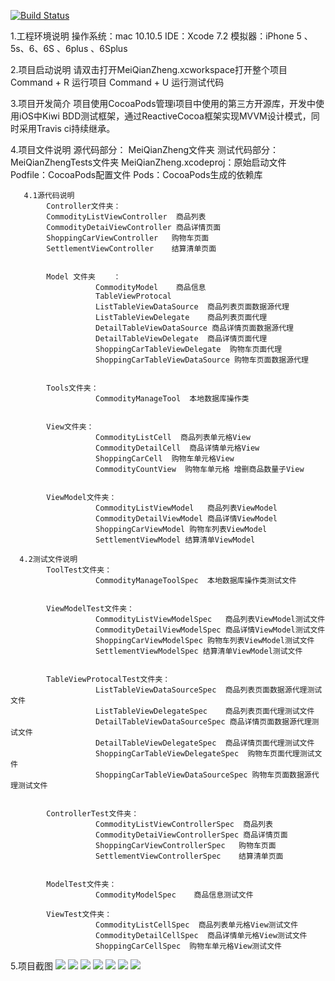 [![Build Status](https://travis-ci.org/Meihualu/meiqianzheng-iOSApp.svg?branch=master)](https://travis-ci.org/Meihualu/meiqianzheng-iOSApp)
 
 1.工程环境说明
            操作系统：mac 10.10.5
            IDE：Xcode 7.2 
            模拟器：iPhone 5 、5s、6、6S 、6plus 、6Splus
 
 2.项目启动说明
            请双击打开MeiQianZheng.xcworkspace打开整个项目
            Command + R 运行项目
            Command + U 运行测试代码
 
 3.项目开发简介
            项目使用CocoaPods管理i项目中使用的第三方开源库，开发中使用iOS中Kiwi BDD测试框架，通过ReactiveCocoa框架实现MVVM设计模式，同时采用Travis ci持续继承。
 
 4.项目文件说明
            源代码部分：     MeiQianZheng文件夹
            测试代码部分：   MeiQianZhengTests文件夹
            MeiQianZheng.xcodeproj：原始启动文件
            Podfile：CocoaPods配置文件
            Pods：CocoaPods生成的依赖库  
 
       4.1源代码说明
            Controller文件夹： 
            CommodityListViewController  商品列表
            CommodityDetaiViewController 商品详情页面
            ShoppingCarViewController   购物车页面
            SettlementViewController    结算清单页面
 
 
            Model 文件夹    ：  
                       CommodityModel    商品信息
                       TableViewProtocal
                       ListTableViewDataSource  商品列表页面数据源代理
                       ListTableViewDelegate    商品列表页面代理
                       DetailTableViewDataSource 商品详情页面数据源代理
                       DetailTableViewDelegate  商品详情页面代理
                       ShoppingCarTableViewDelegate  购物车页面代理
                       ShoppingCarTableViewDataSource 购物车页面数据源代理
 
 
            Tools文件夹：
                       CommodityManageTool  本地数据库操作类
 
 
            View文件夹：
                       CommodityListCell  商品列表单元格View
                       CommodityDetailCell  商品详情单元格View
                       ShoppingCarCell  购物车单元格View
                       CommodityCountView  购物车单元格 增删商品数量子View
 
 
            ViewModel文件夹：
                       CommodityListViewModel   商品列表ViewModel
                       CommodityDetailViewModel 商品详情ViewModel
                       ShoppingCarViewModel 购物车列表ViewModel
                       SettlementViewModel 结算清单ViewModel
 
      4.2测试文件说明
            ToolTest文件夹：
                       CommodityManageToolSpec  本地数据库操作类测试文件
 
 
            ViewModelTest文件夹：
                       CommodityListViewModelSpec   商品列表ViewModel测试文件
                       CommodityDetailViewModelSpec 商品详情ViewModel测试文件
                       ShoppingCarViewModelSpec 购物车列表ViewModel测试文件
                       SettlementViewModelSpec 结算清单ViewModel测试文件
 
 
            TableViewProtocalTest文件夹：
                       ListTableViewDataSourceSpec  商品列表页面数据源代理测试文件
                       ListTableViewDelegateSpec    商品列表页面代理测试文件
                       DetailTableViewDataSourceSpec 商品详情页面数据源代理测试文件
                       DetailTableViewDelegateSpec  商品详情页面代理测试文件
                       ShoppingCarTableViewDelegateSpec  购物车页面代理测试文件
                       ShoppingCarTableViewDataSourceSpec 购物车页面数据源代理测试文件  
 
 
            ControllerTest文件夹：
                       CommodityListViewControllerSpec  商品列表
                       CommodityDetaiViewControllerSpec 商品详情页面
                       ShoppingCarViewControllerSpec   购物车页面
                       SettlementViewControllerSpec    结算清单页面
 
 
            ModelTest文件夹：
                       CommodityModelSpec    商品信息测试文件
 
            ViewTest文件夹：
                       CommodityListCellSpec  商品列表单元格View测试文件
                       CommodityDetailCellSpec  商品详情单元格View测试文件
                       ShoppingCarCellSpec  购物车单元格View测试文件
 
 5.项目截图 
 ![](https://github.com/Meihualu/meiqianzheng-iOSApp/raw/master/ScreenShots/CommodityList.png)
 ![](https://github.com/Meihualu/meiqianzheng-iOSApp/raw/master/ScreenShots/CommodityDetail.png)
 ![](https://github.com/Meihualu/meiqianzheng-iOSApp/raw/master/ScreenShots/AddToShoppingCarPrompt.png)
 ![](https://github.com/Meihualu/meiqianzheng-iOSApp/raw/master/ScreenShots/ShoppingCar.png)
 ![](https://github.com/Meihualu/meiqianzheng-iOSApp/raw/master/ScreenShots/ScanInfo.png)
 ![](https://github.com/Meihualu/meiqianzheng-iOSApp/raw/master/ScreenShots/SettlementInfo.png)
 ![](https://github.com/Meihualu/meiqianzheng-iOSApp/raw/master/ScreenShots/)
 
 
 
 

